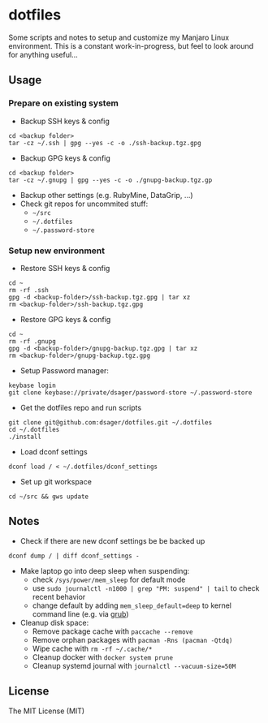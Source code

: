 # dotfiles

Some scripts and notes to setup and customize my Manjaro Linux environment.
This is a constant work-in-progress, but feel to look around for anything useful...

## Usage

### Prepare on existing system

- Backup SSH keys & config
```
cd <backup folder>
tar -cz ~/.ssh | gpg --yes -c -o ./ssh-backup.tgz.gpg
```
- Backup GPG keys & config
```
cd <backup folder>
tar -cz ~/.gnupg | gpg --yes -c -o ./gnupg-backup.tgz.gp
```
- Backup other settings (e.g. RubyMine, DataGrip, ...)
- Check git repos for uncommited stuff:
  - `~/src`
  - `~/.dotfiles`
  - `~/.password-store`

### Setup new environment

- Restore SSH keys & config
```
cd ~
rm -rf .ssh
gpg -d <backup-folder>/ssh-backup.tgz.gpg | tar xz
rm <backup-folder>/ssh-backup.tgz.gpg
```
- Restore GPG keys & config
```
cd ~
rm -rf .gnupg
gpg -d <backup-folder>/gnupg-backup.tgz.gpg | tar xz
rm <backup-folder>/gnupg-backup.tgz.gpg
```
- Setup Password manager:
```
keybase login
git clone keybase://private/dsager/password-store ~/.password-store
```
- Get the dotfiles repo and run scripts
```
git clone git@github.com:dsager/dotfiles.git ~/.dotfiles
cd ~/.dotfiles
./install
```
- Load dconf settings
```
dconf load / < ~/.dotfiles/dconf_settings
```
- Set up git workspace
```
cd ~/src && gws update
```

## Notes

- Check if there are new dconf settings be be backed up
```
dconf dump / | diff dconf_settings -
```
- Make laptop go into deep sleep when suspending:
  - check `/sys/power/mem_sleep` for default mode
  - use `sudo journalctl -n1000 | grep "PM: suspend" | tail` to check recent behavior
  - change default by adding `mem_sleep_default=deep` to kernel command line (e.g. via [grub](https://wiki.archlinux.org/index.php/kernel_parameters#GRUB))
- Cleanup disk space:
  - Remove package cache with `paccache --remove`
  - Remove orphan packages with `pacman -Rns (pacman -Qtdq)`
  - Wipe cache with `rm -rf ~/.cache/*`
  - Cleanup docker with `docker system prune`
  - Cleanup systemd journal with `journalctl --vacuum-size=50M`

## License

The MIT License (MIT)
